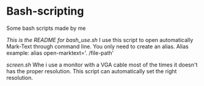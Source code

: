 # Bash-scripting
Some bash scripts made by me





*This is the README for bash_use.sh*
I use this script to open automatically Mark-Text through command line. You only need to create an alias.
Alias example:
alias open-marktext='. /file-path'

*screen.sh*
Whe i use a monitor with a VGA cable most of the times it doesn't has the proper resolution. This script can automatically set the right resolution.
